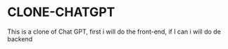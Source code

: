 # CLONE-CHATGPT
 This is a clone of Chat GPT, first i will do the front-end, if I can i will do de backend
